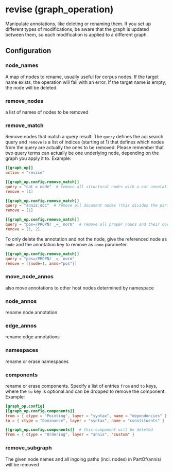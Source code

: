 # revise (graph_operation)

Manipulate annotations, like deleting or renaming them. If you set up different types of
modifications, be aware that the graph is updated between them, so each modification is
applied to a different graph.

## Configuration

###  node_names

A map of nodes to rename, usually useful for corpus nodes. If the target name exists,
the operation will fail with an error. If the target name is empty, the node will be
deleted.

###  remove_nodes

a list of names of nodes to be removed

###  remove_match

Remove nodes that match a query result. The `query` defines the aql search query and
`remove` is a list of indices (starting at 1) that defines which nodes from the query are actually
the ones to be removed. Please remember that two query terms can actually be one underlying node,
depending on the graph you apply it to.
Example:
```toml
[[graph_op]]
action = "revise"

[[graph_op.config.remove_match]]
query = "cat > node"  # remove all structural nodes with a cat annotation that dominate other nodes
remove = [1]

[[graph_op.config.remove_match]]
query = "annis:doc"  # remove all document nodes (this divides the part-of component into two connected graphs)
remove = [1]

[[graph_op.config.remove_match]]
query = "pos=/PROPN/ _=_ norm"  # remove all proper nouns and their norm entry as well
remove = [1, 2]
```

To only delete the annotation and not the node, give the referenced node
as `node` and the annotation key to remove as `anno` parameter.

```toml
[[graph_op.config.remove_match]]
query = "pos=/PROPN/ _=_ norm"
remove = [{node=1, anno="pos"}]
```

###  move_node_annos

also move annotations to other host nodes determined by namespace

###  node_annos

rename node annotation

###  edge_annos

rename edge annotations

###  namespaces

rename or erase namespaces

###  components

rename or erase components. Specify a list of entries `from` and `to` keys, where the `to` key is optional
and can be dropped to remove the component.
Example:
```toml
[graph_op.config]
[[graph_op.config.components]]
from = { ctype = "Pointing", layer = "syntax", name = "dependencies" }
to = { ctype = "Dominance", layer = "syntax", name = "constituents" }

[[graph_op.config.components]]  # this component will be deleted
from = { ctype = "Ordering", layer = "annis", "custom" }
```

###  remove_subgraph

The given node names and all ingoing paths (incl. nodes) in PartOf/annis/ will be removed

